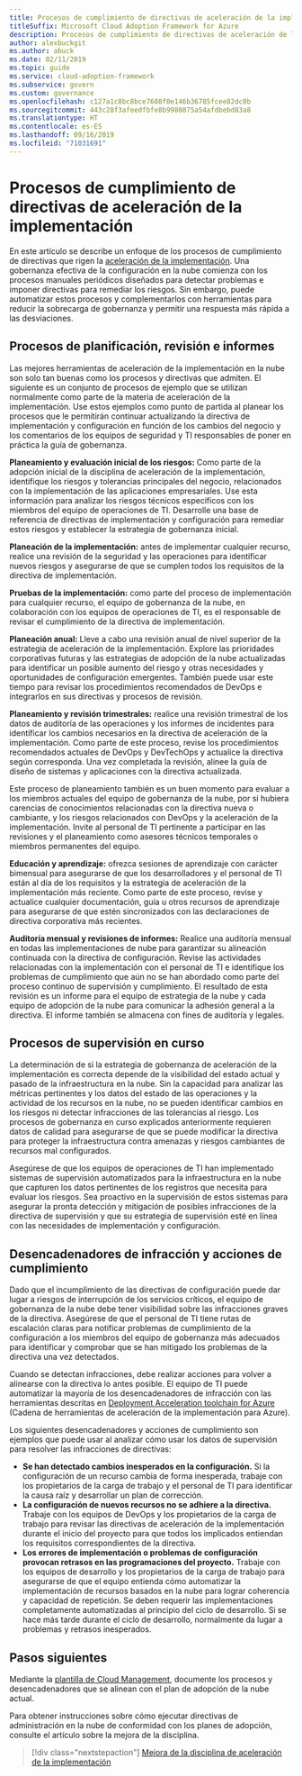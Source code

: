```yaml
---
title: Procesos de cumplimiento de directivas de aceleración de la implementación
titleSuffix: Microsoft Cloud Adoption Framework for Azure
description: Procesos de cumplimiento de directivas de aceleración de la implementación
author: alexbuckgit
ms.author: abuck
ms.date: 02/11/2019
ms.topic: guide
ms.service: cloud-adoption-framework
ms.subservice: govern
ms.custom: governance
ms.openlocfilehash: c127a1c8bc8bce7608f0e146b36785fcee82dc0b
ms.sourcegitcommit: 443c28f3afeedfbfe8b9980875a54afdbebd83a8
ms.translationtype: HT
ms.contentlocale: es-ES
ms.lasthandoff: 09/16/2019
ms.locfileid: "71031691"
---
```

# <a name="deployment-acceleration-policy-compliance-processes"></a>Procesos de cumplimiento de directivas de aceleración de la implementación

En este artículo se describe un enfoque de los procesos de cumplimiento de directivas que rigen la [aceleración de la implementación](./index.md). Una gobernanza efectiva de la configuración en la nube comienza con los procesos manuales periódicos diseñados para detectar problemas e imponer directivas para remediar los riesgos. Sin embargo, puede automatizar estos procesos y complementarlos con herramientas para reducir la sobrecarga de gobernanza y permitir una respuesta más rápida a las desviaciones.

## <a name="planning-review-and-reporting-processes"></a>Procesos de planificación, revisión e informes

Las mejores herramientas de aceleración de la implementación en la nube son solo tan buenas como los procesos y directivas que admiten. El siguiente es un conjunto de procesos de ejemplo que se utilizan normalmente como parte de la materia de aceleración de la implementación. Use estos ejemplos como punto de partida al planear los procesos que le permitirán continuar actualizando la directiva de implementación y configuración en función de los cambios del negocio y los comentarios de los equipos de seguridad y TI responsables de poner en práctica la guía de gobernanza.

**Planeamiento y evaluación inicial de los riesgos:** Como parte de la adopción inicial de la disciplina de aceleración de la implementación, identifique los riesgos y tolerancias principales del negocio, relacionados con la implementación de las aplicaciones empresariales. Use esta información para analizar los riesgos técnicos específicos con los miembros del equipo de operaciones de TI. Desarrolle una base de referencia de directivas de implementación y configuración para remediar estos riesgos y establecer la estrategia de gobernanza inicial.

**Planeación de la implementación:** antes de implementar cualquier recurso, realice una revisión de la seguridad y las operaciones para identificar nuevos riesgos y asegurarse de que se cumplen todos los requisitos de la directiva de implementación.

**Pruebas de la implementación:** como parte del proceso de implementación para cualquier recurso, el equipo de gobernanza de la nube, en colaboración con los equipos de operaciones de TI, es el responsable de revisar el cumplimiento de la directiva de implementación.

**Planeación anual:** Lleve a cabo una revisión anual de nivel superior de la estrategia de aceleración de la implementación. Explore las prioridades corporativas futuras y las estrategias de adopción de la nube actualizadas para identificar un posible aumento del riesgo y otras necesidades y oportunidades de configuración emergentes. También puede usar este tiempo para revisar los procedimientos recomendados de DevOps e integrarlos en sus directivas y procesos de revisión.

**Planeamiento y revisión trimestrales:** realice una revisión trimestral de los datos de auditoría de las operaciones y los informes de incidentes para identificar los cambios necesarios en la directiva de aceleración de la implementación. Como parte de este proceso, revise los procedimientos recomendados actuales de DevOps y DevTechOps y actualice la directiva según corresponda. Una vez completada la revisión, alinee la guía de diseño de sistemas y aplicaciones con la directiva actualizada.

Este proceso de planeamiento también es un buen momento para evaluar a los miembros actuales del equipo de gobernanza de la nube, por si hubiera carencias de conocimientos relacionadas con la directiva nueva o cambiante, y los riesgos relacionados con DevOps y la aceleración de la implementación. Invite al personal de TI pertinente a participar en las revisiones y el planeamiento como asesores técnicos temporales o miembros permanentes del equipo.

**Educación y aprendizaje:** ofrezca sesiones de aprendizaje con carácter bimensual para asegurarse de que los desarrolladores y el personal de TI están al día de los requisitos y la estrategia de aceleración de la implementación más reciente. Como parte de este proceso, revise y actualice cualquier documentación, guía u otros recursos de aprendizaje para asegurarse de que estén sincronizados con las declaraciones de directiva corporativa más recientes.

**Auditoría mensual y revisiones de informes:** Realice una auditoría mensual en todas las implementaciones de nube para garantizar su alineación continuada con la directiva de configuración. Revise las actividades relacionadas con la implementación con el personal de TI e identifique los problemas de cumplimiento que aún no se han abordado como parte del proceso continuo de supervisión y cumplimiento. El resultado de esta revisión es un informe para el equipo de estrategia de la nube y cada equipo de adopción de la nube para comunicar la adhesión general a la directiva. El informe también se almacena con fines de auditoría y legales.

## <a name="ongoing-monitoring-processes"></a>Procesos de supervisión en curso

La determinación de si la estrategia de gobernanza de aceleración de la implementación es correcta depende de la visibilidad del estado actual y pasado de la infraestructura en la nube. Sin la capacidad para analizar las métricas pertinentes y los datos del estado de las operaciones y la actividad de los recursos en la nube, no se pueden identificar cambios en los riesgos ni detectar infracciones de las tolerancias al riesgo. Los procesos de gobernanza en curso explicados anteriormente requieren datos de calidad para asegurarse de que se puede modificar la directiva para proteger la infraestructura contra amenazas y riesgos cambiantes de recursos mal configurados.

Asegúrese de que los equipos de operaciones de TI han implementado sistemas de supervisión automatizados para la infraestructura en la nube que capturen los datos pertinentes de los registros que necesita para evaluar los riesgos. Sea proactivo en la supervisión de estos sistemas para asegurar la pronta detección y mitigación de posibles infracciones de la directiva de supervisión y que su estrategia de supervisión esté en línea con las necesidades de implementación y configuración.

## <a name="violation-triggers-and-enforcement-actions"></a>Desencadenadores de infracción y acciones de cumplimiento

Dado que el incumplimiento de las directivas de configuración puede dar lugar a riesgos de interrupción de los servicios críticos, el equipo de gobernanza de la nube debe tener visibilidad sobre las infracciones graves de la directiva. Asegúrese de que el personal de TI tiene rutas de escalación claras para notificar problemas de cumplimiento de la configuración a los miembros del equipo de gobernanza más adecuados para identificar y comprobar que se han mitigado los problemas de la directiva una vez detectados.

Cuando se detectan infracciones, debe realizar acciones para volver a alinearse con la directiva lo antes posible. El equipo de TI puede automatizar la mayoría de los desencadenadores de infracción con las herramientas descritas en [Deployment Acceleration toolchain for Azure](./toolchain.md) (Cadena de herramientas de aceleración de la implementación para Azure).

Los siguientes desencadenadores y acciones de cumplimiento son ejemplos que puede usar al analizar cómo usar los datos de supervisión para resolver las infracciones de directivas:

- **Se han detectado cambios inesperados en la configuración.** Si la configuración de un recurso cambia de forma inesperada, trabaje con los propietarios de la carga de trabajo y el personal de TI para identificar la causa raíz y desarrollar un plan de corrección.
- **La configuración de nuevos recursos no se adhiere a la directiva.** Trabaje con los equipos de DevOps y los propietarios de la carga de trabajo para revisar las directivas de aceleración de la implementación durante el inicio del proyecto para que todos los implicados entiendan los requisitos correspondientes de la directiva.
- **Los errores de implementación o problemas de configuración provocan retrasos en las programaciones del proyecto.** Trabaje con los equipos de desarrollo y los propietarios de la carga de trabajo para asegurarse de que el equipo entienda cómo automatizar la implementación de recursos basados en la nube para lograr coherencia y capacidad de repetición. Se deben requerir las implementaciones completamente automatizadas al principio del ciclo de desarrollo. Si se hace más tarde durante el ciclo de desarrollo, normalmente da lugar a problemas y retrasos inesperados.

## <a name="next-steps"></a>Pasos siguientes

Mediante la [plantilla de Cloud Management](./template.md), documente los procesos y desencadenadores que se alinean con el plan de adopción de la nube actual.

Para obtener instrucciones sobre cómo ejecutar directivas de administración en la nube de conformidad con los planes de adopción, consulte el artículo sobre la mejora de la disciplina.

> [!div class="nextstepaction"]
> [Mejora de la disciplina de aceleración de la implementación](./discipline-improvement.md)

